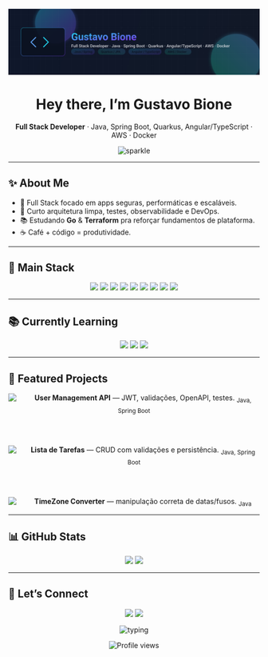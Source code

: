 <!-- Banner -->
<p align="center">
  <img src="./assets/gustavo-bione-banner.svg" alt="Gustavo Bione — Full Stack Developer" />
</p>

<h1 align="center">Hey there, I’m Gustavo Bione</h1>
<p align="center">
  <b>Full Stack Developer</b> · Java, Spring Boot, Quarkus, Angular/TypeScript · AWS · Docker
</p>

<div align="center">
  <img src="https://media.giphy.com/media/26tn33aiTi1jkl6H6/giphy.gif" width="60" height="60" alt="sparkle"/>
</div>

---

## ✨ About Me
- 🚀 Full Stack focado em apps seguras, performáticas e escaláveis.  
- 🧩 Curto arquitetura limpa, testes, observabilidade e DevOps.  
- 📚 Estudando **Go** & **Terraform** pra reforçar fundamentos de plataforma.  
- ☕ Café + código = produtividade.

---

## 🧰 Main Stack
<p align="center">
  <img src="https://img.shields.io/badge/Java-ED8B00?style=for-the-badge&logo=openjdk&logoColor=white"/>
  <img src="https://img.shields.io/badge/Spring_Boot-6DB33F?style=for-the-badge&logo=springboot&logoColor=white"/>
  <img src="https://img.shields.io/badge/Quarkus-4695EB?style=for-the-badge&logo=quarkus&logoColor=white"/>
  <img src="https://img.shields.io/badge/Angular-DD0031?style=for-the-badge&logo=angular&logoColor=white"/>
  <img src="https://img.shields.io/badge/TypeScript-3178C6?style=for-the-badge&logo=typescript&logoColor=white"/>
  <img src="https://img.shields.io/badge/PostgreSQL-316192?style=for-the-badge&logo=postgresql&logoColor=white"/>
  <img src="https://img.shields.io/badge/MongoDB-4EA94B?style=for-the-badge&logo=mongodb&logoColor=white"/>
  <img src="https://img.shields.io/badge/AWS-232F3E?style=for-the-badge&logo=amazonaws&logoColor=white"/>
  <img src="https://img.shields.io/badge/Docker-2496ED?style=for-the-badge&logo=docker&logoColor=white"/>
</p>

---

## 📚 Currently Learning
<p align="center">
  <img src="https://img.shields.io/badge/Go-00ADD8?style=for-the-badge&logo=go&logoColor=white"/>
  <img src="https://img.shields.io/badge/Terraform-623CE4?style=for-the-badge&logo=terraform&logoColor=white"/>
  <img src="https://img.shields.io/badge/Linux-FCC624?style=for-the-badge&logo=linux&logoColor=black"/>
</p>

---

## 🚀 Featured Projects
<div align="center">

  <a href="https://github.com/bione-dev/User-Management-API">
    <img src="https://media.giphy.com/media/v1.Y2lkPTc5MGI3NjExN2Z5eGJrNnI5Y2puOXBrbGp6eGt2YWh2M3h4Y3hxNnR3bHU3eTh2aSZlcD12MV9naWZzX3NlYXJjaCZjdD1n/GyZc0a9YQ1K6g/giphy.gif" width="36" align="left"/>
  </a>
  <b>User Management API</b> — JWT, validações, OpenAPI, testes.  
  <sub>Java, Spring Boot</sub>

  <br/><br/>

  <a href="https://github.com/bione-dev/Lista-Tarefas">
    <img src="https://media.giphy.com/media/v1.Y2lkPTc5MGI3NjExbTQ0N2o2eG1yNGp2eGQxM2R1Y3JzZXZ5c2J2cjh6MGVqY3R0ajd0cyZlcD12MV9naWZzX3NlYXJjaCZjdD1n/3o7btMCltyDvSgF92E/giphy.gif" width="36" align="left"/>
  </a>
  <b>Lista de Tarefas</b> — CRUD com validações e persistência.  
  <sub>Java, Spring Boot</sub>

  <br/><br/>

  <a href="https://github.com/bione-dev/TimeZoneConverter">
    <img src="https://media.giphy.com/media/v1.Y2lkPTc5MGI3NjExbGFnOHcybHpjNTM2b2w3b3B6eG9qN3E1Z3g2ZzR5MHV0cWVtM2JzNiZlcD12MV9naWZzX3NlYXJjaCZjdD1n/l0Iyk2vQh0KX3G8kY/giphy.gif" width="36" align="left"/>
  </a>
  <b>TimeZone Converter</b> — manipulação correta de datas/fusos.  
  <sub>Java</sub>

</div>

---

## 📊 GitHub Stats
<p align="center">
  <img height="170" src="https://github-readme-stats.vercel.app/api?username=bione-dev&show_icons=true&theme=tokyonight&count_private=true"/>
  <img height="170" src="https://github-readme-stats.vercel.app/api/top-langs/?username=bione-dev&layout=compact&theme=tokyonight"/>
</p>

---

## 🤝 Let’s Connect
<p align="center">
  <a href="https://www.linkedin.com/in/gustavo-bione-539ba1174"><img src="https://img.shields.io/badge/LinkedIn-0A66C2?style=for-the-badge&logo=linkedin&logoColor=white"/></a>
  <a href="mailto:gustavobione.dev@gmail.com"><img src="https://img.shields.io/badge/Email-D14836?style=for-the-badge&logo=gmail&logoColor=white"/></a>
</p>

<p align="center">
  <img src="https://media.giphy.com/media/L8K62iTDkzGX6/giphy.gif" width="200" alt="typing"/>
</p>

<p align="center">
  <img src="https://komarev.com/ghpvc/?username=bione-dev&color=7C3AED&style=flat-square" alt="Profile views"/>
</p>
